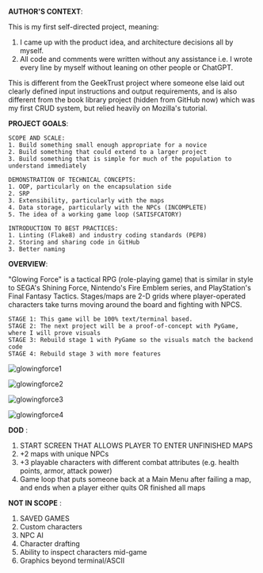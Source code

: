 **AUTHOR'S CONTEXT**:

This is my first self-directed project, meaning:
1. I came up with the product idea, and architecture decisions all by myself.
2. All code and comments were written without any assistance i.e. I wrote every line by myself without leaning on other people or ChatGPT.

This is different from the GeekTrust project where someone else laid out clearly defined input instructions and output requirements, and is also different from the book library project (hidden from GitHub now) which was my first CRUD system, but relied heavily on Mozilla's tutorial.

**PROJECT GOALS**:

	SCOPE AND SCALE:
	1. Build something small enough appropriate for a novice
	2. Build something that could extend to a larger project
	3. Build something that is simple for much of the population to understand immediately

	DEMONSTRATION OF TECHNICAL CONCEPTS:
	1. OOP, particularly on the encapsulation side
	2. SRP
	3. Extensibility, particularly with the maps
	4. Data storage, particularly with the NPCs (INCOMPLETE)
	5. The idea of a working game loop (SATISFCATORY)

	INTRODUCTION TO BEST PRACTICES:
	1. Linting (Flake8) and industry coding standards (PEP8)
	2. Storing and sharing code in GitHub
	3. Better naming


**OVERVIEW**:

"Glowing Force" is a tactical RPG (role-playing game) that is similar in style to SEGA's Shining Force, Nintendo's Fire Emblem series, and PlayStation's Final Fantasy Tactics. Stages/maps are 2-D grids where player-operated characters take turns moving around the board and fighting with NPCS.

	STAGE 1: This game will be 100% text/terminal based.
	STAGE 2: The next project will be a proof-of-concept with PyGame, where I will prove visuals
	STAGE 3: Rebuild stage 1 with PyGame so the visuals match the backend code
	STAGE 4: Rebuild stage 3 with more features

![glowingforce1](https://github.com/user-attachments/assets/4b47005e-fec6-443d-b5f4-85255fe0aa9f)

![glowingforce2](https://github.com/user-attachments/assets/320f0b86-8d54-4e0d-9dc0-12e5ba216f97)

![glowingforce3](https://github.com/user-attachments/assets/ed437522-5612-49e8-8d84-741c4b118fe0)

![glowingforce4](https://github.com/user-attachments/assets/4fff5a01-7bdc-463b-af21-4e8fbe8107f8)


**DOD** :
1. START SCREEN THAT ALLOWS PLAYER TO ENTER UNFINISHED MAPS
2. +2 maps with unique NPCs
3. +3 playable characters with different combat attributes (e.g. health points, armor, attack power)
4. Game loop that puts someone back at a Main Menu after failing a map, and ends when a player either quits OR finished all maps


**NOT IN SCOPE** :
1. SAVED GAMES
2. Custom characters
3. NPC AI
4. Character drafting
5. Ability to inspect characters mid-game
6. Graphics beyond terminal/ASCII
